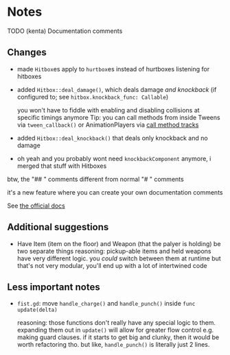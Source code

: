 # Notes

TODO (kenta) Documentation comments

## Changes

- made `Hitbox`es apply to `hurtbox`es instead of hurtboxes listening for hitboxes

- added `Hitbox::deal_damage()`, which deals damage *and knockback* (if configured to; see `hitbox.knockback_func: Callable`)

    you won't have to fiddle with enabling and disabling collisions at specific timings anymore
    Tip: you can call methods from inside Tweens via `tween_callback()` or AnimationPlayers via [call method tracks](https://docs.godotengine.org/en/stable/tutorials/animation/animation_track_types.html#call-method-track)

- added `Hitbox::deal_knockback()` that deals only knockback and no damage

- oh yeah and you probably wont need `knockbackComponent` anymore, i merged that stuff with Hitboxes

btw, the "## " comments different from normal "# " comments

it's a new feature where you can create your own documentation comments

See [the official docs](https://docs.godotengine.org/en/stable/tutorials/scripting/gdscript/gdscript_documentation_comments.html)


## Additional suggestions

- Have Item (item on the floor) and Weapon (that the palyer is holding) be two separate things
    reasoning:
    pickup-able items and held weapons have very different logic. you *could* switch between them at runtime
    but that's not very modular, you'll end up with a lot of intertwined code


## Less important notes

- `fist.gd`: move `handle_charge()` and `handle_punch()` inside `func update(delta)`

    reasoning:
    those functions don't really have any special logic to them.
    expanding them out in `update()` will allow for greater flow control e.g. making guard clauses.
    if it starts to get big and clunky, then it would be worth refactoring tho.
    but like, `handle_punch()` is literally just 2 lines.


